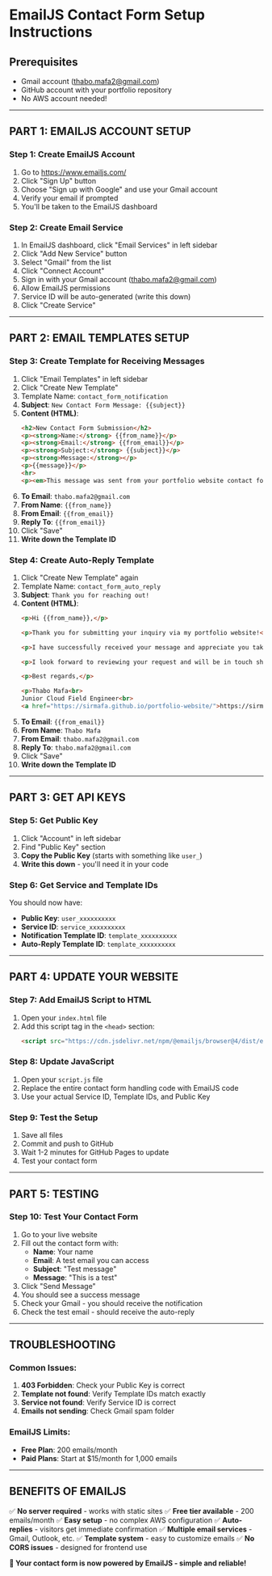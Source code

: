 # EmailJS Contact Form Setup Instructions

## Prerequisites
- Gmail account (thabo.mafa2@gmail.com)
- GitHub account with your portfolio repository
- No AWS account needed!

---

## PART 1: EMAILJS ACCOUNT SETUP

### Step 1: Create EmailJS Account
1. Go to https://www.emailjs.com/
2. Click "Sign Up" button
3. Choose "Sign up with Google" and use your Gmail account
4. Verify your email if prompted
5. You'll be taken to the EmailJS dashboard

### Step 2: Create Email Service
1. In EmailJS dashboard, click "Email Services" in left sidebar
2. Click "Add New Service" button
3. Select "Gmail" from the list
4. Click "Connect Account"
5. Sign in with your Gmail account (thabo.mafa2@gmail.com)
6. Allow EmailJS permissions
7. Service ID will be auto-generated (write this down)
8. Click "Create Service"

---

## PART 2: EMAIL TEMPLATES SETUP

### Step 3: Create Template for Receiving Messages
1. Click "Email Templates" in left sidebar
2. Click "Create New Template"
3. Template Name: `contact_form_notification`
4. **Subject**: `New Contact Form Message: {{subject}}`
5. **Content (HTML)**:
   ```html
   <h2>New Contact Form Submission</h2>
   <p><strong>Name:</strong> {{from_name}}</p>
   <p><strong>Email:</strong> {{from_email}}</p>
   <p><strong>Subject:</strong> {{subject}}</p>
   <p><strong>Message:</strong></p>
   <p>{{message}}</p>
   <hr>
   <p><em>This message was sent from your portfolio website contact form.</em></p>
   ```
6. **To Email**: `thabo.mafa2@gmail.com`
7. **From Name**: `{{from_name}}`
8. **From Email**: `{{from_email}}`
9. **Reply To**: `{{from_email}}`
10. Click "Save"
11. **Write down the Template ID**

### Step 4: Create Auto-Reply Template
1. Click "Create New Template" again
2. Template Name: `contact_form_auto_reply`
3. **Subject**: `Thank you for reaching out!`
4. **Content (HTML)**:
   ```html
   <p>Hi {{from_name}},</p>
   
   <p>Thank you for submitting your inquiry via my portfolio website!</p>
   
   <p>I have successfully received your message and appreciate you taking the time to connect. I typically respond to all messages within 24–48 hours during business days.</p>
   
   <p>I look forward to reviewing your request and will be in touch shortly.</p>
   
   <p>Best regards,</p>
   
   <p>Thabo Mafa<br>
   Junior Cloud Field Engineer<br>
   <a href="https://sirmafa.github.io/portfolio-website/">https://sirmafa.github.io/portfolio-website/</a></p>
   ```
5. **To Email**: `{{from_email}}`
6. **From Name**: `Thabo Mafa`
7. **From Email**: `thabo.mafa2@gmail.com`
8. **Reply To**: `thabo.mafa2@gmail.com`
9. Click "Save"
10. **Write down the Template ID**

---

## PART 3: GET API KEYS

### Step 5: Get Public Key
1. Click "Account" in left sidebar
2. Find "Public Key" section
3. **Copy the Public Key** (starts with something like `user_`)
4. **Write this down** - you'll need it in your code

### Step 6: Get Service and Template IDs
You should now have:
- **Public Key**: `user_xxxxxxxxxx`
- **Service ID**: `service_xxxxxxxxxx`
- **Notification Template ID**: `template_xxxxxxxxxx`
- **Auto-Reply Template ID**: `template_xxxxxxxxxx`

---

## PART 4: UPDATE YOUR WEBSITE

### Step 7: Add EmailJS Script to HTML
1. Open your `index.html` file
2. Add this script tag in the `<head>` section:
   ```html
   <script src="https://cdn.jsdelivr.net/npm/@emailjs/browser@4/dist/email.min.js"></script>
   ```

### Step 8: Update JavaScript
1. Open your `script.js` file
2. Replace the entire contact form handling code with EmailJS code
3. Use your actual Service ID, Template IDs, and Public Key

### Step 9: Test the Setup
1. Save all files
2. Commit and push to GitHub
3. Wait 1-2 minutes for GitHub Pages to update
4. Test your contact form

---

## PART 5: TESTING

### Step 10: Test Your Contact Form
1. Go to your live website
2. Fill out the contact form with:
   - **Name**: Your name
   - **Email**: A test email you can access
   - **Subject**: "Test message"
   - **Message**: "This is a test"
3. Click "Send Message"
4. You should see a success message
5. Check your Gmail - you should receive the notification
6. Check the test email - should receive the auto-reply

---

## TROUBLESHOOTING

### Common Issues:
1. **403 Forbidden**: Check your Public Key is correct
2. **Template not found**: Verify Template IDs match exactly
3. **Service not found**: Verify Service ID is correct
4. **Emails not sending**: Check Gmail spam folder

### EmailJS Limits:
- **Free Plan**: 200 emails/month
- **Paid Plans**: Start at $15/month for 1,000 emails

---

## BENEFITS OF EMAILJS

✅ **No server required** - works with static sites
✅ **Free tier available** - 200 emails/month
✅ **Easy setup** - no complex AWS configuration
✅ **Auto-replies** - visitors get immediate confirmation
✅ **Multiple email services** - Gmail, Outlook, etc.
✅ **Template system** - easy to customize emails
✅ **No CORS issues** - designed for frontend use

**🎉 Your contact form is now powered by EmailJS - simple and reliable!**